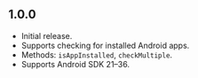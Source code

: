 ## 1.0.0

- Initial release.
- Supports checking for installed Android apps.
- Methods: `isAppInstalled`, `checkMultiple`.
- Supports Android SDK 21–36.
